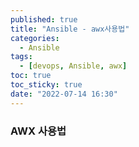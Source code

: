 ```yaml
---
published: true
title: "Ansible - awx사용법"
categories:
  - Ansible
tags:
  - [devops, Ansible, awx]
toc: true
toc_sticky: true
date: "2022-07-14 16:30"
---
```


### AWX 사용법

